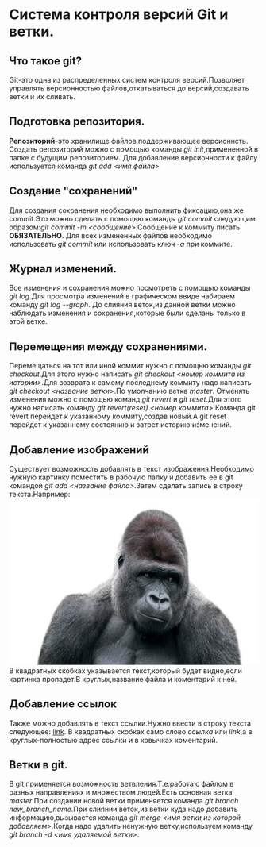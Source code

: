 # Система контроля версий Git и ветки.

## Что такое git?
Git-это одна из распределенных систем контроля версий.Позволяет управлять версионностью файлов,откатываться до версий,создавать ветки и их сливать.

## Подготовка репозитория.
**Репозиторий**-это хранилище файлов,поддерживающее версионнсть.
Создать репозиторий можно с помощью команды *git init*,примененной в папке с будущим репозиторием.
Для добавление версионности к файлу используется команда *git add <имя файла>*

## Создание "сохранений"
Для создания сохранения необходимо выполнить фиксацию,она же commit.Это можно сделать с помощью команды *git commit* следующим образом:*git commit -m <сообщение>*.Сообщение к коммиту писать **ОБЯЗАТЕЛЬНО**.
Для всех измененных файлов необходимо использовать *git commit* или использовать ключ *-a* при коммите.

## Журнал изменений.
Все изменения и сохранения можно посмотреть с помощью команды *git log*.Для просмотра изменений в графическом ввиде набираем команду *git log --graph*.
До слияния веток,из данной ветки можно наблюдать изменения и сохранения,которые были сделаны только в этой ветке.
## Перемещения между сохранениями.
Перемещаться на тот или иной коммит нужно с помощью команды *git checkout*.Для этого нужно написать *git checkout <номер коммита из истории>*.Для возврата к самому последнему коммиту надо написать *git checkout <название ветки>*.По умолчанию ветка *master*.
Отменять изменения можно с помощью команд *git revert* и *git reset*.Для этого нужно написать команду *git revert(reset) <номер коммита>*.Команда git revert перейдет к указанному коммиту,создав новый.А git reset перейдет к указанному состоянию и затрет историю изменений.

## Добавление изображений
Существует возможность добавлять в текст изображения.Необходимо нужную картинку поместить в рабочую папку и добавить ее в git командой *git add <название файла>*.Затем сделать запись в строку текста.Например:
![monkey](monkey.jpg "Gorillas")
В квадратных скобках указывается текст,который будет видно,если картинка пропадет.В круглых,название файла и коментарий к ней.

## Добавление ссылок
Также можно добавлять в текст ссылки.Нужно ввести в строку текста следующее:
[link](https://img1.fonwall.ru/o/zl/wings-snow-bird-of-prey-owl.jpeg "Летун").
В квадратных скобках само слово *ссылка* или *link*,а в круглых-полностью адрес ссылки и в ковычках коментарий.

## Ветки в git.
В git применяется возможность ветвления.Т.е.работа с файлом в разных направлениях и множеством людей.Есть основная ветка *master*.При создании новой ветки применяется команда *git branch new_branch_name*.При слиянии веток,из ветки куда надо добавить информацию,вызывается команда *git merge <имя ветки,из которой добавляем>*.Когда надо удалить ненужную ветку,используем команду *git branch -d <имя удаляемой ветки>*.


